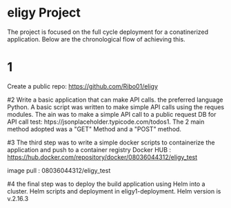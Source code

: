 # eligy Project 

The project is focused on the full cycle deployment for a conatinerized application. Below are the chronological flow of achieving this.

# 1
Create a public repo: https://github.com/Ribo01/eligy

#2 
 Write a basic application that can make API calls. the preferred language Python. A basic script was written to make simple API calls using the reques modules. The ain was to make a simple API call to a public request DB for API call test: htps://jsonplaceholder.typicode.com/todos1. The 2 main method adopted was a "GET" Method and a "POST" method.
 
 #3 
 The third step was to write a simple docker scripts to containerize the application and push to a container registry Docker HUB : https://hub.docker.com/repository/docker/08036044312/eligy_test 
 
image pull : 08036044312/eligy_test

#4 
the final step was to deploy the build application using Helm into a cluster. 
Helm scripts and deployment in eligy1-deployment. Helm version is v.2.16.3
